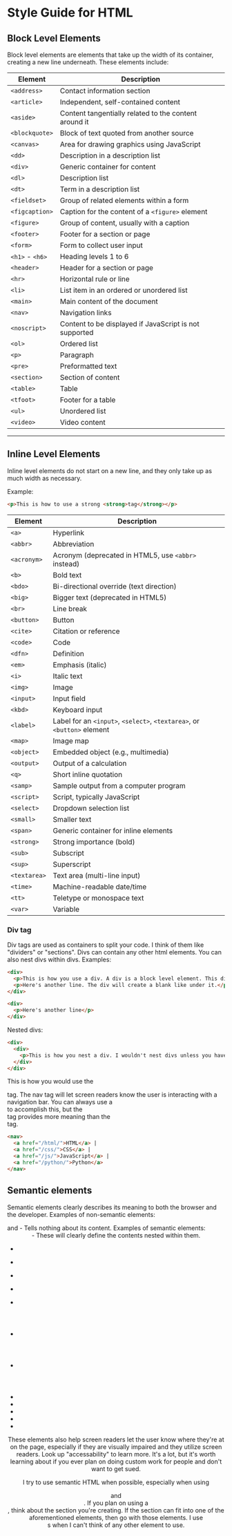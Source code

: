 # Style Guide for HTML

## Block Level Elements

Block level elements are elements that take up the width of its container, creating a new line underneath. These elements include:

| Element         | Description                                            |
| --------------- | ------------------------------------------------------ |
| `<address>`     | Contact information section                            |
| `<article>`     | Independent, self-contained content                    |
| `<aside>`       | Content tangentially related to the content around it  |
| `<blockquote>`  | Block of text quoted from another source               |
| `<canvas>`      | Area for drawing graphics using JavaScript             |
| `<dd>`          | Description in a description list                      |
| `<div>`         | Generic container for content                          |
| `<dl>`          | Description list                                       |
| `<dt>`          | Term in a description list                             |
| `<fieldset>`    | Group of related elements within a form                |
| `<figcaption>`  | Caption for the content of a `<figure>` element        |
| `<figure>`      | Group of content, usually with a caption               |
| `<footer>`      | Footer for a section or page                           |
| `<form>`        | Form to collect user input                             |
| `<h1>` - `<h6>` | Heading levels 1 to 6                                  |
| `<header>`      | Header for a section or page                           |
| `<hr>`          | Horizontal rule or line                                |
| `<li>`          | List item in an ordered or unordered list              |
| `<main>`        | Main content of the document                           |
| `<nav>`         | Navigation links                                       |
| `<noscript>`    | Content to be displayed if JavaScript is not supported |
| `<ol>`          | Ordered list                                           |
| `<p>`           | Paragraph                                              |
| `<pre>`         | Preformatted text                                      |
| `<section>`     | Section of content                                     |
| `<table>`       | Table                                                  |
| `<tfoot>`       | Footer for a table                                     |
| `<ul>`          | Unordered list                                         |
| `<video>`       | Video content                                          |

---

## Inline Level Elements

Inline level elements do not start on a new line, and they only take up as much width as necessary.

Example:

```html
<p>This is how to use a strong <strong>tag</strong></p>
```

| Element      | Description                                                             |
| ------------ | ----------------------------------------------------------------------- |
| `<a>`        | Hyperlink                                                               |
| `<abbr>`     | Abbreviation                                                            |
| `<acronym>`  | Acronym (deprecated in HTML5, use `<abbr>` instead)                     |
| `<b>`        | Bold text                                                               |
| `<bdo>`      | Bi-directional override (text direction)                                |
| `<big>`      | Bigger text (deprecated in HTML5)                                       |
| `<br>`       | Line break                                                              |
| `<button>`   | Button                                                                  |
| `<cite>`     | Citation or reference                                                   |
| `<code>`     | Code                                                                    |
| `<dfn>`      | Definition                                                              |
| `<em>`       | Emphasis (italic)                                                       |
| `<i>`        | Italic text                                                             |
| `<img>`      | Image                                                                   |
| `<input>`    | Input field                                                             |
| `<kbd>`      | Keyboard input                                                          |
| `<label>`    | Label for an `<input>`, `<select>`, `<textarea>`, or `<button>` element |
| `<map>`      | Image map                                                               |
| `<object>`   | Embedded object (e.g., multimedia)                                      |
| `<output>`   | Output of a calculation                                                 |
| `<q>`        | Short inline quotation                                                  |
| `<samp>`     | Sample output from a computer program                                   |
| `<script>`   | Script, typically JavaScript                                            |
| `<select>`   | Dropdown selection list                                                 |
| `<small>`    | Smaller text                                                            |
| `<span>`     | Generic container for inline elements                                   |
| `<strong>`   | Strong importance (bold)                                                |
| `<sub>`      | Subscript                                                               |
| `<sup>`      | Superscript                                                             |
| `<textarea>` | Text area (multi-line input)                                            |
| `<time>`     | Machine-readable date/time                                              |
| `<tt>`       | Teletype or monospace text                                              |
| `<var>`      | Variable                                                                |

### Div tag

Div tags are used as containers to split your code. I think of them like "dividers" or "sections". Divs can contain any other html elements. You can also nest divs within divs. Examples:

```html
<div>
  <p>This is how you use a div. A div is a block level element. This div will take the width of it's parent container unless specified with CSS.</p>
  <p>Here's another line. The div will create a blank like under it.</p>
</div>

<div>
  <p>Here's another line</p>
</div>
```

Nested divs:

```html
<div>
  <div>
    <p>This is how you nest a div. I wouldn't nest divs unless you have too. You'll get used to knowing when you use a nest div the more you look at different designs, especially if you want to do frontend work.</p>
  </div>
</div>
```

This is how you would use the <nav> tag. The nav tag will let screen readers know the user is interacting with a navigation bar. You can always use a <div> to accomplish this, but the <nav> tag provides more meaning than the <div> tag.

```html
<nav>
  <a href="/html/">HTML</a> |
  <a href="/css/">CSS</a> |
  <a href="/js/">JavaScript</a> |
  <a href="/python/">Python</a>
</nav>
```

## Semantic elements

Semantic elements clearly describes its meaning to both the browser and the developer.
Examples of non-semantic elements: <div> and <span> - Tells nothing about its content.
Examples of semantic elements: <header> <nav> <footer> - These will clearly define the contents nested within them.

- <article>
- <aside>
- <figcaption>
- <figure>
- <footer>
- <header>
- <main>
- <mark>
- <nav>
- <section>
- <summary>
- <time>

These elements also help screen readers let the user know where they're at on the page, especially if they are visually impaired and they utilize screen readers. Look up "accessability" to learn more. It's a lot, but it's worth learning about if you ever plan on doing custom work for people and don't want to get sued.

I try to use semantic HTML when possible, especially when using <header> <section> <nav> <footer> and <aside>. If you plan on using a <div>, think about the section you're creating. If the section can fit into one of the aforementioned elements, then go with those elements. I use <div>s when I can't think of any other element to use.
